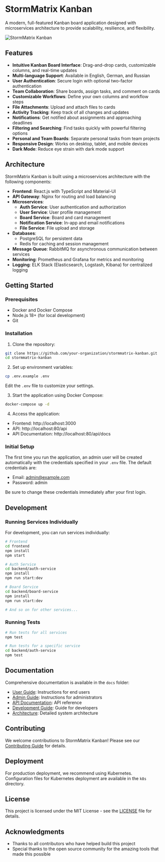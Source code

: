# StormMatrix Kanban

A modern, full-featured Kanban board application designed with microservices architecture to provide scalability, resilience, and flexibility.

![StormMatrix Kanban](https://via.placeholder.com/1200x600?text=StormMatrix+Kanban)

## Features

- **Intuitive Kanban Board Interface**: Drag-and-drop cards, customizable columns, and real-time updates
- **Multi-language Support**: Available in English, German, and Russian
- **User Authentication**: Secure login with optional two-factor authentication
- **Team Collaboration**: Share boards, assign tasks, and comment on cards
- **Customizable Workflows**: Define your own columns and workflow steps
- **File Attachments**: Upload and attach files to cards
- **Activity Tracking**: Keep track of all changes and updates
- **Notifications**: Get notified about assignments and approaching deadlines
- **Filtering and Searching**: Find tasks quickly with powerful filtering options
- **Personal and Team Boards**: Separate personal tasks from team projects
- **Responsive Design**: Works on desktop, tablet, and mobile devices
- **Dark Mode**: Reduce eye strain with dark mode support

## Architecture

StormMatrix Kanban is built using a microservices architecture with the following components:

- **Frontend**: React.js with TypeScript and Material-UI
- **API Gateway**: Nginx for routing and load balancing
- **Microservices**:
  - **Auth Service**: User authentication and authorization
  - **User Service**: User profile management
  - **Board Service**: Board and card management
  - **Notification Service**: In-app and email notifications
  - **File Service**: File upload and storage
- **Databases**:
  - PostgreSQL for persistent data
  - Redis for caching and session management
- **Message Queue**: RabbitMQ for asynchronous communication between services
- **Monitoring**: Prometheus and Grafana for metrics and monitoring
- **Logging**: ELK Stack (Elasticsearch, Logstash, Kibana) for centralized logging

## Getting Started

### Prerequisites

- Docker and Docker Compose
- Node.js 18+ (for local development)
- Git

### Installation

1. Clone the repository:
```bash
git clone https://github.com/your-organization/stormmatrix-kanban.git
cd stormmatrix-kanban
```

2. Set up environment variables:
```bash
cp .env.example .env
```
Edit the `.env` file to customize your settings.

3. Start the application using Docker Compose:
```bash
docker-compose up -d
```

4. Access the application:
- Frontend: http://localhost:3000
- API: http://localhost:80/api
- API Documentation: http://localhost:80/api/docs

### Initial Setup

The first time you run the application, an admin user will be created automatically with the credentials specified in your `.env` file. The default credentials are:

- Email: admin@example.com
- Password: admin

Be sure to change these credentials immediately after your first login.

## Development

### Running Services Individually

For development, you can run services individually:

```bash
# Frontend
cd frontend
npm install
npm start

# Auth Service
cd backend/auth-service
npm install
npm run start:dev

# Board Service
cd backend/board-service
npm install
npm run start:dev

# And so on for other services...
```

### Running Tests

```bash
# Run tests for all services
npm test

# Run tests for a specific service
cd backend/auth-service
npm test
```

## Documentation

Comprehensive documentation is available in the `docs` folder:

- [User Guide](docs/user-guide.md): Instructions for end users
- [Admin Guide](docs/admin-guide.md): Instructions for administrators
- [API Documentation](docs/api.md): API reference
- [Development Guide](docs/development.md): Guide for developers
- [Architecture](docs/architecture.md): Detailed system architecture

## Contributing

We welcome contributions to StormMatrix Kanban! Please see our [Contributing Guide](CONTRIBUTING.md) for details.

## Deployment

For production deployment, we recommend using Kubernetes. Configuration files for Kubernetes deployment are available in the `k8s` directory.

## License

This project is licensed under the MIT License - see the [LICENSE](LICENSE) file for details.

## Acknowledgments

- Thanks to all contributors who have helped build this project
- Special thanks to the open source community for the amazing tools that made this possible
